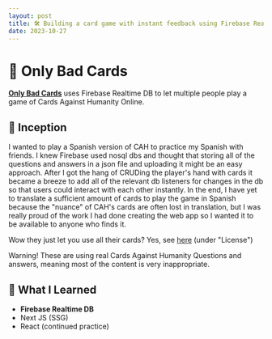 ```yaml
---
layout: post
title: 🛠️ Building a card game with instant feedback using Firebase Realtime DB
date: 2023-10-27
---
```


# 🎉 Only Bad Cards

[**Only Bad Cards**](https://onlybadcards.netlify.app/) uses Firebase Realtime DB to let multiple people play a game of Cards Against Humanity Online.

## 🚀 Inception

I wanted to play a Spanish version of CAH to practice my Spanish with friends. I knew Firebase used nosql dbs and thought that storing all of the questions and answers in a json file and uploading it might be an easy approach. After I got the hang of CRUDing the player's hand with cards it became a breeze to add all of the relevant db listeners for changes in the db so that users could interact with each other instantly. In the end, I have yet to translate a sufficient amount of cards to play the game in Spanish because the "nuance" of CAH's cards are often lost in translation, but I was really proud of the work I had done creating the web app so I wanted it to be available to anyone who finds it.

Wow they just let you use all their cards? Yes, see [here](https://www.cardsagainsthumanity.com/terms-of-use) (under "License")

Warning! These are using real Cards Against Humanity Questions and answers, meaning most of the content is very inappropriate.

## 🧠 What I Learned

- **Firebase Realtime DB**
- Next JS (SSG)
- React (continued practice)
